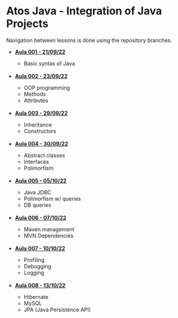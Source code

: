# Atos Java - Integration of Java Projects

Navigation between lessons is done using the repository branches.

<ul>
  <li><b><a href="https://github.com/gxlpes/atos-java/tree/001_aula_210922">Aula 001 - 21/09/22</a></b></li>
  <ul>
    <li>Basic syntax of Java</li>
  </ul>
 <br/>
  <li><b><a href="https://github.com/gxlpes/atos-java/tree/002_aula_230922">Aula 002 - 23/09/22</a></b></li>
  <ul>
      <li>OOP programming</li>
      <li>Methods</li>
       <li>Attributes</li>
  </ul>
   <br/>
<li><b><a href="https://github.com/gxlpes/atos-java/tree/003_aula_290922">Aula 003 - 29/09/22</a></b></li>
  <ul>
    <li>Inheritance</li>
    <li>Constructors</li>
  </ul>
   <br/>

<li><b><a href="https://github.com/gxlpes/atos-java/tree/004_aula_300922">Aula 004 - 30/09/22</a></b></li>
  <ul>
    <li>Abstract classes</li>
    <li>Interfaces</li>
    <li>Polimorfism</li>
   </ul>
    <br/>

<li><b><a href="https://github.com/gxlpes/atos-java/tree/005_aula_051022">Aula 005 - 05/10/22</a></b></li>
  <ul>
    <li>Java JDBC</li>
    <li>Polimorfism w/ queries</li>
    <li>DB queries</li>
  </ul>
  <br/>
  
 <li><b><a href="https://github.com/gxlpes/atos-java/tree/006_aula_071022">Aula 006 - 07/10/22</a></b></li>
 <ul>
 <li>Maven management</li>
 <li>MVN Dependencies</li>
 </ul>

<br/>
 <li><b><a href="https://github.com/gxlpes/atos-java/tree/007_aula_101022">Aula 007 - 10/10/22</a></b></li>
 <ul>
 <li>Profiling</li>
 <li>Debugging</li>
 <li>Logging</li>
</ul>
<br/>
  
 <li><b><a href="https://github.com/gxlpes/atos-java/tree/008_aula_131022">Aula 008 - 13/10/22</a></b></li>
 <ul>
 <li>Hibernate</li>
 <li>MySQL</li>
 <li>JPA (Java Persistence API)</li>
</ul>
</ul>
